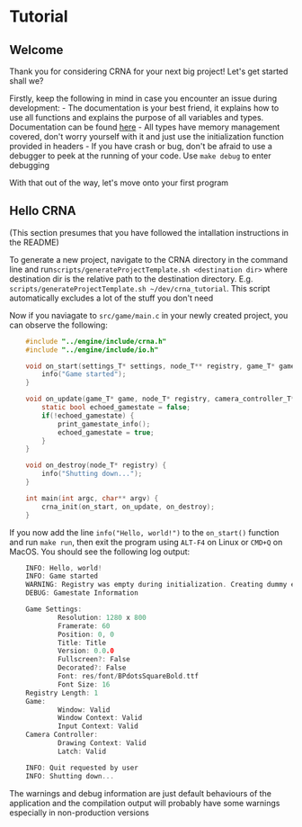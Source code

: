# Tutorial

## Welcome
Thank you for considering CRNA for your next big project! Let's get started shall we?

Firstly, keep the following in mind in case you encounter an issue during development:
    - The documentation is your best friend, it explains how to use all functions and explains the purpose of all variables and types. Documentation can be found [here](https://th3t3chn0g1t.github.io/CRNA)
    - All types have memory management covered, don't worry yourself with it and just use the initialization function provided in headers
    - If you have crash or bug, don't be afraid to use a debugger to peek at the running of your code. Use ```make debug``` to enter debugging

With that out of the way, let's move onto your first program

## Hello CRNA
(This section presumes that you have followed the intallation instructions in the README)

To generate a new project, navigate to the CRNA directory in the command line and run```scripts/generateProjectTemplate.sh <destination dir>``` where destination dir is the relative path to the destination directory. E.g. ```scripts/generateProjectTemplate.sh ~/dev/crna_tutorial```. This script automatically excludes a lot of the stuff you don't need

Now if you naviagate to ```src/game/main.c``` in your newly created project, you can observe the following:
```c
    #include "../engine/include/crna.h"
    #include "../engine/include/io.h"

    void on_start(settings_T* settings, node_T** registry, game_T* game) {
        info("Game started");
    }

    void on_update(game_T* game, node_T* registry, camera_controller_T* camera) {
        static bool echoed_gamestate = false;
        if(!echoed_gamestate) {
            print_gamestate_info();
            echoed_gamestate = true;
        }
    }

    void on_destroy(node_T* registry) {
        info("Shutting down...");
    }

    int main(int argc, char** argv) {
        crna_init(on_start, on_update, on_destroy);
    }
```
If you now add the line ```info("Hello, world!")``` to the ```on_start()``` function and run ```make run```, then exit the program using ```ALT-F4``` on Linux or ```CMD+Q``` on MacOS. You should see the following log output:
```c
    INFO: Hello, world!
    INFO: Game started
    WARNING: Registry was empty during initialization. Creating dummy entry at index 0 for camera controller
    DEBUG: Gamestate Information

    Game Settings:
            Resolution: 1280 x 800
            Framerate: 60
            Position: 0, 0
            Title: Title
            Version: 0.0.0
            Fullscreen?: False
            Decorated?: False
            Font: res/font/BPdotsSquareBold.ttf
            Font Size: 16
    Registry Length: 1
    Game:
            Window: Valid
            Window Context: Valid
            Input Context: Valid
    Camera Controller:
            Drawing Context: Valid
            Latch: Valid

    INFO: Quit requested by user
    INFO: Shutting down...
```
The warnings and debug information are just default behaviours of the application and the compilation output will probably have some warnings especially in non-production versions